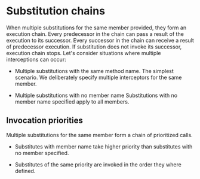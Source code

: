 # Substitution chains

When multiple substitutions for the same member provided, they form an execution chain. Every predecessor in the chain can pass a result of the execution to its successor. Every successor in the chain can receive a result of predecessor execution. If substitution does not invoke its successor, execution chain stops. Let's consider situations where multiple interceptions can occur:

* Multiple substitutions with the same method name.
    The simplest scenario. We deliberately specify multiple interceptors for the same member.

* Multiple substitutions with no member name
    Substitutions with no member name specified apply to all members.

## Invocation priorities

Multiple substitutions for the same member form a chain of prioritized calls.

* Substitutes with member name take higher priority than substitutes with no member specified.

* Substitutes of the same priority are invoked in the order they where defined.